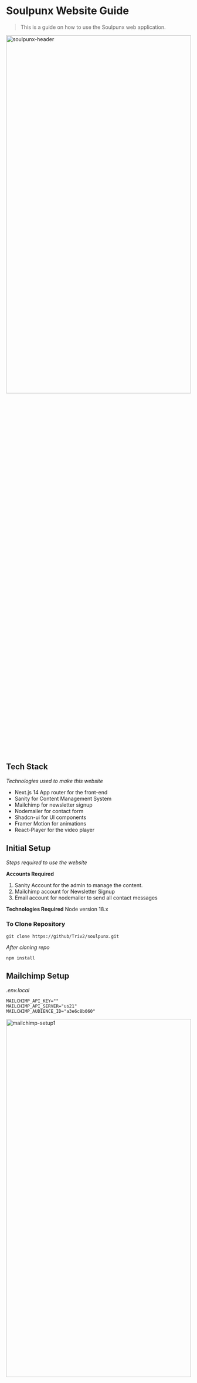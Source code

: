 # Soulpunx Website Guide
> This is a guide on how to use the Soulpunx web application.
<img src="https://github.com/Triv2/soulpunx/assets/126743500/055fbe8c-aea2-4bcf-939a-e11fd8c6f422" width="100%" height="50%" alt="soulpunx-header"/>


## Tech Stack
*Technologies used to make this website*
- Next.js 14 App router for the front-end
- Sanity for Content Management System
- Mailchimp for newsletter signup
- Nodemailer for contact form
- Shadcn-ui for UI components
- Framer Motion for animations
- React-Player for the video player

## Initial Setup
*Steps required to use the website*

**Accounts Required**
1. Sanity Account for the admin to manage the content.
2. Mailchimp account for Newsletter Signup
3. Email account for nodemailer to send all contact messages

**Technologies Required**
Node version 18.x

### To Clone Repository
``` 
git clone https://github/Triv2/soulpunx.git
```

*After cloning repo*

```
npm install
```

## Mailchimp Setup

*.env.local*
```
MAILCHIMP_API_KEY=""
MAILCHIMP_API_SERVER="us21"
MAILCHIMP_AUDIENCE_ID="a3e6c8b060"
```

<img src="https://github.com/Triv2/soulpunx/assets/126743500/7c18659f-8d6f-41d0-9490-06481dd17010" width="100%" height="50%" alt="mailchimp-setup1"/>

For the application to work with mailchimp these enviroment variables need to be set. 
The above image shows the location of the server in the web url and the audience ID is on the audience dashboard.

<img src="https://github.com/Triv2/soulpunx/assets/126743500/764458eb-c622-48c2-af3a-a1e5b86bd843" width="100%" height="50%" alt="mailchimp-setup2"/>

Click on your avatar in the top right and navigate to *Account and Billing*. Navigate to the extras tab, on the dropdown menu select API keys.
There you can create your mailchimp API Key. 




## Sanity Setup

*.env*
```
NEXT_PUBLIC_SANITY_PROJECT_ID="05031l80"
NEXT_PUBLIC_SANITY_DATASET="production"
```

<img src="https://github.com/Triv2/soulpunx/assets/126743500/6ae54259-fc56-4a88-87bd-2d9990312b39" width="100%" height="50%" alt="sanity-setup1"/>

Add the project ID to the .env and leave the dataset on production.

*After deploying the website*

<img src="https://github.com/Triv2/soulpunx/assets/126743500/7117baa3-a136-4d08-9c7f-4c7fcf3de0aa" width="100%" height="50%" alt="sanity-deployment-setup"/>

- Go to your sanity account dashboard for the project API tab
- Create a webhook and add in your websites new URL


## How to Use

To access the sanity CMS go to https://yourwebsiteurl/studio. Example: `https://soulpunx.vercel.app/studio`

Login with your sanity account credentials that is attached to the project.

<img src="https://github.com/Triv2/soulpunx/assets/126743500/612eacc9-8052-4a80-95bd-d3a69be880bf" width="100%" height="50%" alt="sanity-dashboard"/>

On the sanity left tab you will see several sections for content creation. 

<img src="https://github.com/Triv2/soulpunx/assets/126743500/fbe79a44-ad5f-4a09-9660-88c9ecbd10e5" width="100%" height="50%" alt="sanity-header"/>

When a tab is selected the content that has been published will be presented in the middle panel. 

<img src="https://github.com/Triv2/soulpunx/assets/126743500/6b16eaeb-e383-4be5-8299-5837dbb78ff0" width="100%" height="50%" alt="sanity-header2"/>

When a piece of content is selected the form to create and edit it is shown on the right.

<img src="https://github.com/Triv2/soulpunx/assets/126743500/528d112c-91fb-4130-88a8-84174b5b2069" width="100%" height="20%" alt="sanity-header3"/>
Whenever the admin is done editing or creating new content, scroll to the bottom of the right most panel and press the Publish button. 
If that button is not pressed it will not make the changes but save them as editing changes. 
All published content will be seen on the front-end of the website after 10-15 seconds.
The 3 dot button to the right is where the content can be unpublished or deleted.

## Header 
<img src="https://github.com/Triv2/soulpunx/assets/126743500/aa6a1aef-0dad-4832-bf06-c89636027300" width="100%" height="50%" alt="sanity-header"/>


**Routes**
- Home
- About
- Film

**Sections**
- Headers

**Form Values**
- Title: Must match the route where the data will be presented.
- Music Video: A bi-directional relationship to the music video content section. This adds all the video data presented in each respective section.
- Description: Value for the About and Film sections that will appear on the right side of the page header.

**How To Use**

<img src="https://github.com/Triv2/soulpunx/assets/126743500/fbe79a44-ad5f-4a09-9660-88c9ecbd10e5" width="100%" height="50%" alt="sanity-header"/>

For the Header content section controls the top of each of the main website routes: Home, About, and Film. 

<img src="https://github.com/Triv2/soulpunx/assets/126743500/9a405562-8a5a-440e-95dc-b5a071236826" width="100%" height="20%" alt="sanity-header2"/>
The system requires that these titles be exact for the data to transfer to the front-end.

<img src="https://github.com/Triv2/soulpunx/assets/126743500/71659980-5e38-4091-8070-075dd4253553" width="100%" height="20%" alt="sanity-header3"/>


The description section is only used in the Film and About pages to fill in the text to the right of the video.

<img src="https://github.com/Triv2/soulpunx/assets/126743500/bdf57013-55b1-403d-8c9e-ed66637b8e8b" width="100%" height="20%" alt="sanity-header4"/>


The music video section is for all the video details for the Home, About, and Film routes. It will display a thumbnail if provided from the youtube url, or a thumbnail that's uploaded with a video file upload.



## Release

<img src="https://github.com/Triv2/soulpunx/assets/126743500/4c81cdab-eb3d-425a-a719-fe3413a94d9c" width="100%" height="20%" alt="sanity-release"/>

**Routes**
- Home
- Artist
- Release

**Sections**
- New Releases
- Artist Releases
- Inspect Release


**Form Values**

- Title: Name of the Release, will be shown when hovering over a new release or an artist release.
- New?: A switch to turn off or on. If set to on it will be added to the list of images presented in the New Releases image carousel.
  *Only 12 new releases can be shown in the image carousel, this can be increased upon request*
- Artist: A bi-directional relationship to the Artist content section. Here the already published artist can be set or a new artist can be created that will generate a form from the Artist Content tab.
- Image: This is the image that will be shown for the release.
- Socials: A bi-directional relationship to the Socials content section. These are the links that will be shown the the user when the click on the release and navigate to the route. 

## Artist 
<img src="https://github.com/Triv2/soulpunx/assets/126743500/7f43f778-1c20-444c-aa7e-1cfc449c6140" width="100%" height="20%" alt="sanity-artist"/>


**Routes**
- Home
- Artists
- Artist
- Playlist
- Release

**Sections**
- New Releases
- Our-Work
- Inspect Playlist

**Form Values**

- Name: Name of the Artist. 
- Image: The image that will be shown on the arist's page route.
- Bio: A description section that will be shown on the right side of the artists page header.
- Socials: A bi-directional relationship to the Socials content section. Publish the artist before adding or creating the socials! This will be shown underneath the bio.
- Releases: A bi-directional relationship to the Release content section. Publish the artist before adding or creating the releases! This will be shown in the artists release section.
- Music Videos: A bi-directional relationship to the Music Video content section. This will be shown below the header in the artist's page video area.

## Social
<img src="https://github.com/Triv2/soulpunx/assets/126743500/fe18a369-97bb-4082-896a-8ff133a10468" width="100%" height="20%" alt="sanity-social"/>


> This is used in several different content sections: Artist, Release, Playlist, and Music Video. To avoid confusion it's better to create these within the other content sections and add them there as needed for re-usability. 

**Form Values**

- Title: A descriptor for the editor to organize the socials. No effect on the front-end.
- Artist: A bi-directional relationship to the Artist content section. Here the already published artist can be set or a new artist can be created that will generate a form from the Artist Content tab.
- Social Links: A dropdown selector for single-use to identify which service the link is associated with.
- Link: The weburl of the social service.

## Music Video
<img src="https://github.com/Triv2/soulpunx/assets/126743500/ca71aced-d298-4860-a09f-34adbb096534" width="100%" height="20%" alt="sanity-release"/>


**Routes** 
- Home
- Film
- Artist

**Sections**
- Video
- Our-work

**Form Values**

- Song Title: Name of the song, will be presented next to the artist name in the our-work sections.
- Thumbnail: Image that will be shown when the video is not playing.
- Link: Web URL for the video.
- Video: File Upload for Video.
- Use File?: A switch to determine whether the video used is from a weburl or an uploaded file. If only one field is filled, Video or Link, the video will always be shown despite the boolean choice.
- Artist: A bi-directional relationship to the Artist content section. Will be used to add the artist name to the title, this is an array so multiple artists can be added together for collabs.

## Playlist
<img src="https://github.com/Triv2/soulpunx/assets/126743500/c0dbcc75-557f-4cf5-adfe-65b04f2e6cd1" width="100%" height="20%" alt="sanity-release"/>


**Routes** 
- Home
- Playlist
  
**Sections** 
- Streaming Playlists

**Form Values**

- Title: Name of the playlist. This is shown on the playlist route.
- Socials: A bi-directional relationship to the Socials content section. The links for the streaming playlist services.
- Artist: A bi-directional relationship to the Artist content section. Associates the playlist to the artist, displays artist name on playlist route.
- Image: The image that will be shown for the Streaming Playlist on the homepage and playlist route.

## Profile
<img src="https://github.com/Triv2/soulpunx/assets/126743500/174b519d-5247-444f-a57c-111c32781fab" width="100%" height="20%" alt="sanity-release"/>

**Routes** 
- About

**Sections** 
- Employees

**Form Values**

- Name: Name of the individual. Shown on the employee in the About Section.
- Title: The employee's title within the company.
- Image: The employee's image.

## Imprint
<img src="https://github.com/Triv2/soulpunx/assets/126743500/e7b687ac-df58-4fe9-8786-470d5b2fd606" width="100%" height="20%" alt="sanity-release"/>


**Routes** 
- Imprint

- Name: Name of the company. Shown at the top of imprint page, every value follows in order from top to bottom.
- Title: 2nd Line of the imprint route.
- Address Line 1: Main address 
- Address Line 2: Mailing address
- Address Line 3: Headquarters location
- Telephone: Telephone number.
- Website: website url
- Email: Business Email Address
- VAT ID: Business VAT ID
- Telephone Hours: Hours of Operation.
